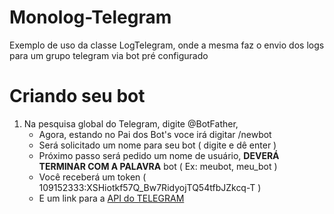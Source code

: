 # Monolog-Telegram
Exemplo de uso da classe LogTelegram, onde  a mesma faz o envio dos logs para um grupo telegram via bot pré configurado

# Criando seu bot
1. Na pesquisa global do Telegram, digite @BotFather,
    - Agora, estando no Pai dos Bot's voce irá digitar /newbot
    - Será solicitado um nome para seu bot ( digite e dê enter )
    - Próximo passo será pedido um nome de usuário, **DEVERÁ TERMINAR COM A PALAVRA** bot ( Ex: meubot, meu_bot )
    - Você receberá um token ( 109152333:XSHiotkf57Q_Bw7RidyojTQ54tfbJZkcq-T )
    - E um link para a [API do TELEGRAM](https://core.telegram.org/bots/api) 
